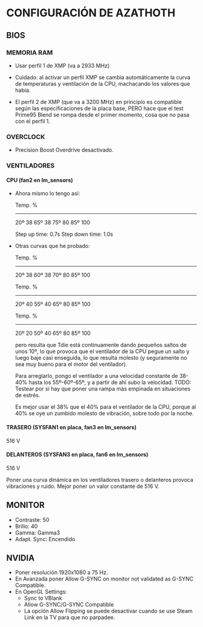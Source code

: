# CONFIGURACIÓN DE AZATHOTH

## BIOS

### MEMORIA RAM

- Usar perfil 1 de XMP (va a 2933 MHz)

- Cuidado: al activar un perfil XMP se cambia automáticamente la curva de
  temperaturas y ventilación de la CPU, machacando los valores que había.

- El perfil 2 de XMP (que va a 3200 MHz) en principio es compatible según las
  especificaciones de la placa base, PERO hace que el test Prime95 Blend se
  rompa desde el primer momento, cosa que no pasa con el perfil 1.

### OVERCLOCK

- Precision Boost Overdrive desactivado.

### VENTILADORES

#### CPU (fan2 en lm_sensors)

- Ahora mismo lo tengo así:

    Temp.    %
    ------ -----
     20º     38
     65º     38
     75º     80
     85º    100

    Step up time: 0.7s
    Step down time: 1.0s

- Otras curvas que he probado:

    Temp.    %
    ------ -----
     20º     38
     60º     38
     70º     80
     85º    100

    Temp.    %
    ------ -----
     20º     40
     55º     40
     65º     80
     85º    100

    Temp.    %
    ------ -----
     20º     20
     50º     40
     65º     80
     85º    100

  pero resulta que Tdie está continuamente dando pequeños saltos de unos 10º,
  lo que provoca que el ventilador de la CPU pegue un salto y luego baje casi
  enseguida, lo que resulta molesto (y seguramente no sea muy bueno para el
  motor del ventilador).

  Para arreglarlo, pongo el ventilador a una velocidad constante de 38-40%
  hasta los 55º-60º-65º, y a partir de ahí subo la velocidad. TODO: Testear por
  si hay que poner una rampa más empinada en situaciones de estrés.

  Es mejor usar el 38% que el 40% para el ventilador de la CPU, porque al 40%
  se oye un zumbido molesto de vibración, sobre todo por la noche.

#### TRASERO (SYSFAN1 en placa, fan3 en lm_sensors)

516 V

#### DELANTEROS (SYSFAN3 en placa, fan6 en lm_sensors)

516 V

Poner una curva dinámica en los ventiladores trasero o delanteros provoca
vibraciones y ruido. Mejor poner un valor constante de 516 V.

## MONITOR

- Contraste: 50
- Brillo: 40
- Gamma: Gamma3
- Adapt. Sync: Encendido

## NVIDIA

- Poner resolución 1920x1080 a 75 Hz.
- En Avanzada poner Allow G-SYNC on monitor not validated as G-SYNC Compatible.
- En OpenGL Settings:
  - Sync to VBlank
  - Allow G-SYNC/G-SYNC Compatible
  - La opción Allow Flipping se puede desactivar cuando se use Steam Link en la
    TV para que no parpadee.
